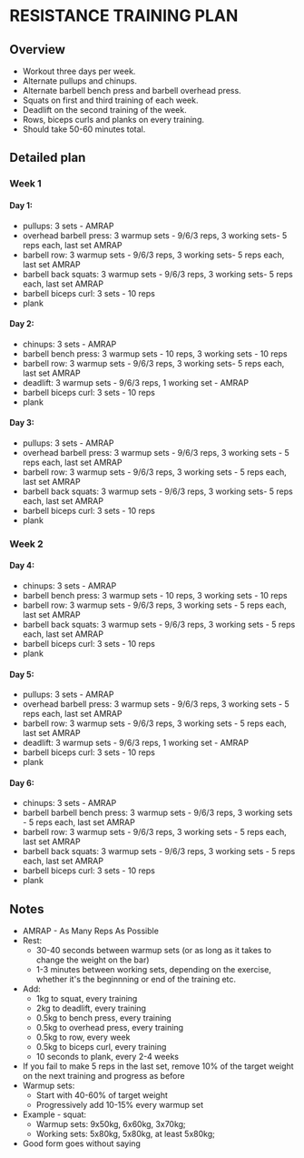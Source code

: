 # RESISTANCE TRAINING PLAN

## Overview
* Workout three days per week.
* Alternate pullups and chinups.
* Alternate barbell bench press and barbell overhead press.
* Squats on first and third training of each week.
* Deadlift on the second training of the week.
* Rows, biceps curls and planks on every training.
* Should take 50-60 minutes total.

## Detailed plan

### Week 1
#### Day 1:
* pullups: 3 sets - AMRAP
* overhead barbell press: 3 warmup sets - 9/6/3 reps, 3 working sets- 5 reps each, last set AMRAP
* barbell row: 3 warmup sets - 9/6/3 reps, 3 working sets- 5 reps each, last set AMRAP
* barbell back squats: 3 warmup sets - 9/6/3 reps, 3 working sets- 5 reps each, last set AMRAP
* barbell biceps curl: 3 sets - 10 reps
* plank

#### Day 2:
* chinups: 3 sets - AMRAP
* barbell bench press: 3 warmup sets - 10 reps, 3 working sets - 10 reps
* barbell row: 3 warmup sets - 9/6/3 reps, 3 working sets- 5 reps each, last set AMRAP
* deadlift: 3 warmup sets - 9/6/3 reps, 1 working set - AMRAP
* barbell biceps curl: 3 sets - 10 reps
* plank

#### Day 3:
* pullups: 3 sets - AMRAP
* overhead barbell press: 3 warmup sets - 9/6/3 reps, 3 working sets - 5 reps each, last set AMRAP
* barbell row: 3 warmup sets - 9/6/3 reps, 3 working sets - 5 reps each, last set AMRAP
* barbell back squats: 3 warmup sets - 9/6/3 reps, 3 working sets- 5 reps each, last set AMRAP
* barbell biceps curl: 3 sets - 10 reps
* plank

### Week 2
#### Day 4:
* chinups: 3 sets - AMRAP
* barbell bench press: 3 warmup sets - 10 reps, 3 working sets - 10 reps
* barbell row: 3 warmup sets - 9/6/3 reps, 3 working sets - 5 reps each, last set AMRAP
* barbell back squats: 3 warmup sets - 9/6/3 reps, 3 working sets - 5 reps each, last set AMRAP
* barbell biceps curl: 3 sets - 10 reps
* plank

#### Day 5:
* pullups: 3 sets - AMRAP
* overhead barbell press: 3 warmup sets - 9/6/3 reps, 3 working sets - 5 reps each, last set AMRAP
* barbell row: 3 warmup sets - 9/6/3 reps, 3 working sets - 5 reps each, last set AMRAP
* deadlift: 3 warmup sets - 9/6/3 reps, 1 working set - AMRAP
* barbell biceps curl: 3 sets - 10 reps
* plank

#### Day 6:
* chinups: 3 sets - AMRAP
* barbell barbell bench press: 3 warmup sets - 9/6/3 reps, 3 working sets - 5 reps each, last set AMRAP
* barbell row: 3 warmup sets - 9/6/3 reps, 3 working sets - 5 reps each, last set AMRAP
* barbell back squats: 3 warmup sets - 9/6/3 reps, 3 working sets - 5 reps each, last set AMRAP
* barbell biceps curl: 3 sets - 10 reps
* plank

## Notes
* AMRAP - As Many Reps As Possible
* Rest:
   * 30-40 seconds between warmup sets (or as long as it takes to change the weight on the bar)
   * 1-3 minutes between working sets, depending on the exercise, whether it's the beginnning or end of the training etc.
* Add:
    * 1kg to squat, every training
    * 2kg to deadlift, every training
    * 0.5kg to bench press, every training
    * 0.5kg to overhead press, every training
    * 0.5kg to row, every week
    * 0.5kg to biceps curl, every training
    * 10 seconds to plank, every 2-4 weeks
* If you fail to make 5 reps in the last set, remove 10% of the target weight on the next training and progress as before
* Warmup sets:
    * Start with 40-60% of target weight
    * Progressively add 10-15% every warmup set
 * Example - squat:
   * Warmup sets: 9x50kg, 6x60kg, 3x70kg;
   * Working sets: 5x80kg, 5x80kg, at least 5x80kg;
* Good form goes without saying
